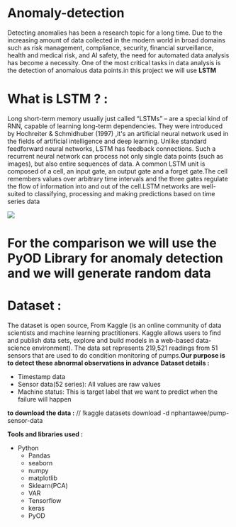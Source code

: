 # Anomaly-detection

 Detecting anomalies has been a research topic for a long time. Due to the increasing amount of data collected in the modern world in broad domains such as risk management, compliance, security, financial surveillance, health and medical risk, and AI safety, the need for automated data analysis has become a necessity. One of the most critical tasks in data analysis is the detection of anomalous data points.in this project we will use **LSTM** 
 
# What is LSTM ? : 
Long short-term memory  usually just called “LSTMs” – are a special kind of RNN, capable of learning long-term dependencies. They were introduced by Hochreiter & Schmidhuber (1997) ,it's an artificial neural network used in the fields of artificial intelligence and deep learning. Unlike standard feedforward neural networks, LSTM has feedback connections. Such a recurrent neural network can process not only single data points (such as images), but also entire sequences of data.
A common LSTM unit is composed of a cell, an input gate, an output gate and a forget gate.The cell remembers values over arbitrary time intervals and the three gates regulate the flow of information into and out of the cell.LSTM networks are well-suited to classifying, processing and making predictions based on time series data

![](https://colah.github.io/posts/2015-08-Understanding-LSTMs/img/LSTM3-chain.png)
# For the comparison we will use the PyOD Library for anomaly detection and we will generate random data

# Dataset :
The dataset is open source, From Kaggle (is an online community of data scientists and machine learning practitioners. Kaggle allows users to find and publish data sets, explore and build models in a web-based data-science environment).
The data set represents 219,521 readings from 51 sensors  that are used to do condition monitoring of pumps.**Our purpose is to detect these abnormal observations in advance**
**Dataset details :** 

-  Timestamp data
-  Sensor data(52 series): All values are raw values
-  Machine status: This is target label that we want to predict when the failure will happen


**to download the data :** 
// !kaggle datasets download -d nphantawee/pump-sensor-data

**Tools and libraries used :**

-   Python
    -   Pandas
    -   seaborn
    -   numpy
    -   matplotlib
    -   Sklearn(PCA)
    -   VAR
    -   Tensorflow
    -   keras
    -   PyOD
